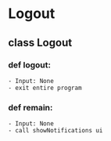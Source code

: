 # Logout

## class Logout

### def logout:
	- Input: None
	- exit entire program

### def remain:
	- Input: None
	- call showNotifications ui
